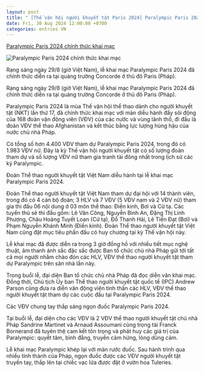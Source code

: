```yaml
---
layout: post
title: " [Thế vận hội người khuyết tật Paris 2024] Paralympic Paris 2024 chính thức khai mạc"
date: Fri, 30 Aug 2024 12:00:00 +0700
categories: entries VN
---
```

[Paralympic Paris 2024 chính thức khai mạc](http://caobangtv.vn/tin-tuc-n76976/paralympic-paris-2024-chinh-thuc-khai-mac.html)

![Paralympic Paris 2024 chính thức khai mạc](http://caobangtv.vn/Images/Favicon/favicon.ico)

Rạng sáng ngày 29/8 (giờ Việt Nam), lễ khai mạc Paralympic Paris 2024 đã chính thức diễn ra tại quảng trường Concorde ở thủ đô Paris (Pháp).

Rạng sáng ngày 29/8 (giờ Việt Nam), lễ khai mạc Paralympic Paris 2024 đã chính thức diễn ra tại quảng trường Concorde ở thủ đô Paris (Pháp).

Paralympic Paris 2024 là mùa Thế vận hội thể thao dành cho người khuyết tật (NKT) lần thứ 17, đã chính thức khai mạc với màn diễu hành đầy sôi động của 168 đoàn vận động viên (VĐV) của các nước và vùng lãnh thổ, đi đầu là đoàn VĐV thể thao Afghanistan và kết thúc bằng lực lượng hùng hậu của nước chủ nhà Pháp.

Có tổng số hơn 4.400 VĐV tham dự Paralympic Paris 2024, trong đó có 1.983 VĐV nữ. Đây là kỳ Thế vận hội người khuyết tật có số lượng đoàn tham dự và số lượng VĐV nữ tham gia tranh tài đông nhất trong lịch sử các kỳ Paralympic.

Đoàn Thể thao người khuyết tật Việt Nam diễu hành tại lễ khai mạc Paralympic Paris 2024.

Đoàn Thể thao người khuyết tật Việt Nam tham dự đại hội với 14 thành viên, trong đó có 4 cán bộ đoàn; 3 HLV và 7 VĐV (5 VĐV nam và 2 VĐV nữ) tham gia thi đấu 06 nội dung ở 03 môn thể thao: Điền kinh, Bơi và Cử tạ. Các tuyển thủ sẽ thi đấu gồm: Lê Văn Công, Nguyễn Bình An, Đặng Thị Linh Phượng, Châu Hoàng Tuyết Loan (Cử tạ), Đỗ Thanh Hải, Lê Tiến Đạt (Bơi) và Phạm Nguyễn Khánh Minh (Điền kinh). Đoàn Thể thao người khuyết tật Việt Nam cũng đặt mục tiêu phấn đấu có huy chương tại kỳ Thế vận hội này.

Lễ khai mạc đã được diễn ra trong 3 giờ đồng hồ với nhiều tiết mục nghệ thuật, âm thanh ánh sắc đặc sắc được Ban tổ chức chủ nhà Pháp gửi tới tất cả mọi người nhằm chào đón các HLV, VĐV thể thao người khuyết tật tham dự Paralympic trên sân nhà lần này.

Trong buổi lễ, đại diện Ban tổ chức chủ nhà Pháp đã đọc diễn văn khai mạc. Đồng thời, Chủ tịch Ủy ban Thể thao người khuyết tật quốc tế (IPC) Andrew Parson cũng đưa ra diễn văn động viên tinh thần các HLV, VĐV thể thao người khuyết tật tham dự các cuộc đấu tại Paralympic Paris 2024.

Các VĐV chung tay thắp sáng ngọn đuốc Paralympic Paris 2024.

Tại buổi lễ, đại diện cho các VĐV là 2 VĐV thể thao người khuyết tật chủ nhà Pháp Sandrine Martinet và Arnaud Assoumani cùng trọng tài Franck Bornerand đã tuyên thệ cam kết tôn trọng và phát huy các giá trị của Paralympic: quyết tâm, bình đẳng, truyền cảm hứng, lòng dũng cảm.

Lễ khai mạc Paralympic khép lại với màn rước đuốc. Sau hành trình qua nhiều tỉnh thành của Pháp, ngọn đuốc được các VĐV người khuyết tật truyền tay, thắp lên tại chiếc vạc lửa được đặt ở vườn hoa Tuleries.

